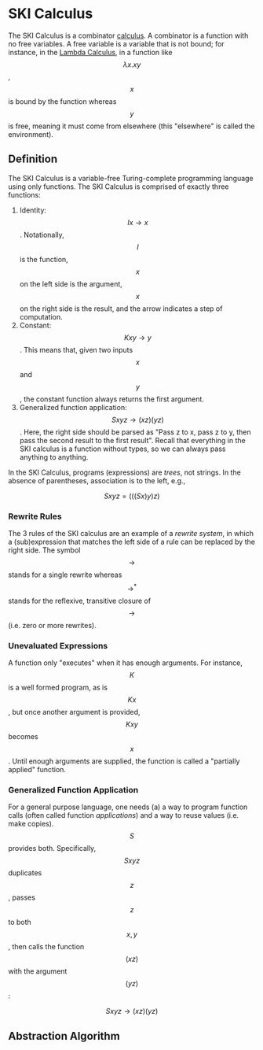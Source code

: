 # SKI Calculus

The SKI Calculus is a combinator [calculus](calculus.md). A combinator
is a function with no free variables. A free variable is a variable that 
is not bound; for instance, in the [Lambda Calculus](lambda_calculus.md), in a function like
$$\lambda x . x y$$, $$x$$ is bound by the function whereas $$y$$ is free, meaning
it must come from elsewhere (this "elsewhere" is called the environment).

## Definition

The SKI Calculus is a variable-free Turing-complete programming language
using only functions. The SKI Calculus is comprised of exactly three functions:

1. Identity: $$I x \rightarrow x$$. Notationally, $$I$$ is the function, $$x$$ on the left
  side is the argument, $$x$$ on the right side is the result, and the arrow
  indicates a step of computation.
2. Constant: $$K x y \rightarrow y$$. This means that, given two inputs $$x$$ and $$y$$,
  the constant function always returns the first argument.
3. Generalized function application: $$S x y z \rightarrow (x z) (y z)$$. Here, the right
  side should be parsed as "Pass z to x, pass z to y, then pass the second result to the first result".
  Recall that everything in the SKI calculus is a function without types, so we can
  always pass anything to anything.

In the SKI Calculus, programs (expressions) are _trees_, not strings. In the absence
of parentheses, association is to the left, e.g.,

$$ S x y z = (((S x) y) z)$$

### Rewrite Rules

The 3 rules of the SKI calculus are an example of a _rewrite system_, in which
a (sub)expression that matches the left side of a rule can be replaced by the
right side. The symbol $$\rightarrow$$ stands for a single rewrite whereas
$$\rightarrow^*$$ stands for the reflexive, transitive closure of $$\rightarrow$$
(i.e. zero or more rewrites).

### Unevaluated Expressions

A function only "executes" when it has enough arguments. For instance, $$K$$ is 
a well formed program, as is $$K x$$, but once another argument is provided, 
$$K x y$$ becomes $$x$$. Until enough arguments are supplied, the function is
called a "partially applied" function.

### Generalized Function Application

For a general purpose language, one needs (a) a way to program function calls
(often called function _applications_) and a way to reuse values (i.e. make copies).
$$S$$ provides both. Specifically, $$S x y z$$ duplicates $$z$$, passes $$z$$ 
to both $$x, y$$, then calls the function $$(x z)$$ with the argument $$(y z)$$:

$$S x y z \rightarrow (x z) (y z)$$

## Abstraction Algorithm